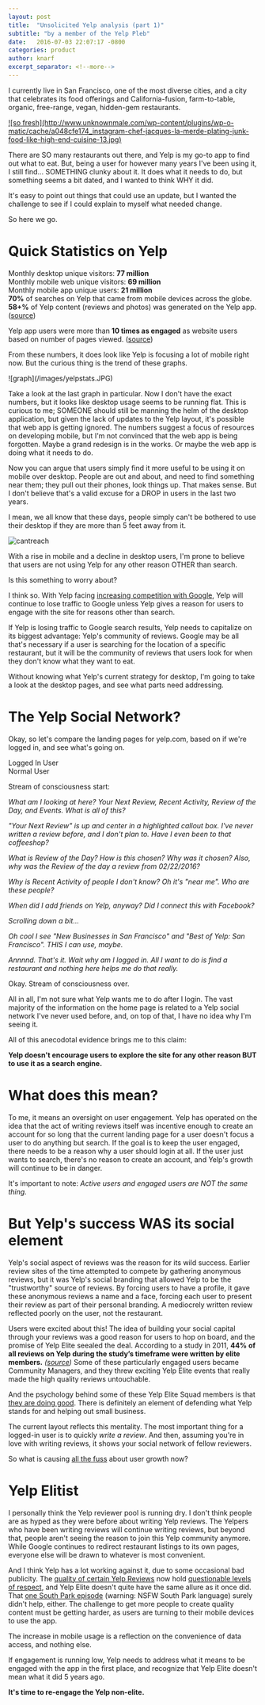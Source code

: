 ```yaml
---
layout: post
title:  "Unsolicited Yelp analysis (part 1)"
subtitle: "by a member of the Yelp Pleb"
date:   2016-07-03 22:07:17 -0800
categories: product
author: knarf
excerpt_separator: <!--more-->
---
```


I currently live in San Francisco, one of the most diverse cities, and a city that celebrates its food offerings and California-fusion, farm-to-table, organic, free-range, vegan, hidden-gem restaurants. 

<a href="#" class="image featured">
![so fresh](http://www.unknownmale.com/wp-content/plugins/wp-o-matic/cache/a048cfe174_instagram-chef-jacques-la-merde-plating-junk-food-like-high-end-cuisine-13.jpg)
</a> 

There are SO many restaurants out there, and Yelp is my go-to app to find out what to eat. But, being a user for however many years I've been using it, I still find... SOMETHING clunky about it.  It does what it needs to do, but something seems a bit dated, and I wanted to think WHY it did. 

It's easy to point out things that could use an update, but I wanted the challenge to see if I could explain to myself what needed change.

So here we go.  

<!--more-->

Quick Statistics on Yelp
========================
Monthly desktop unique visitors: **77 million**  
Monthly mobile web unique visitors: **69 million**  
Monthly mobile app unique users: **21 million**  
**70%** of searches on Yelp that came from mobile devices across the globe.  
**58+%** of Yelp content (reviews and photos) was generated on the Yelp app.  ([source](https://www.yelp.com/factsheet))

Yelp app users were more than **10 times as engaged** as website users based on number of pages viewed.  ([source](http://www.prnewswire.com/news-releases/yelp-announces-fourth-quarter-and-full-year-2015-financial-results-300216659.html))

From these numbers, it does look like Yelp is focusing a lot of mobile right now. But the curious thing is the trend of these graphs. 

<span class="image fit">
![graph](/images/yelpstats.JPG)
</span>

Take a look at the last graph in particular. Now I don't have the exact numbers, but it looks like desktop usage seems to be running flat. This is curious to me; SOMEONE should still be manning the helm of the desktop application, but given the lack of updates to the Yelp layout, it's possible that web app is getting ignored. The numbers suggest a focus of resources on developing mobile, but I'm not convinced that the web app is being forgotten. Maybe a grand redesign is in the works. Or maybe the web app is doing what it needs to do.  

Now you can argue that users simply find it more useful to be using it on mobile over desktop. People are out and about, and need to find something near them; they pull out their phones, look things up.  That makes sense. But I don't believe that's a valid excuse for a DROP in users in the last two years. 

I mean, we all know that these days, people simply can't be bothered to use their desktop if they are more than 5 feet away from it.  

![cantreach](http://www.laughtard.com/wp-content/uploads/2014/11/When-Im-lying-on-the-couch-and-cant-quite-reach-my-phone.gif)

With a rise in mobile and a decline in desktop users, I'm prone to believe that users are not using Yelp for any other reason OTHER than search.

Is this something to worry about? 

I think so. With Yelp facing [increasing competition with Google](http://www.businessinsider.com/analyst-says-yelp-traffic-could-decline-for-first-time-ever-2015-7), Yelp will continue to lose traffic to Google unless Yelp gives a reason for users to engage with the site for reasons other than search. 

If Yelp is losing traffic to Google search results, Yelp needs to capitalize on its biggest advantage: Yelp's community of reviews. Google may be all that's necessary if a user is searching for the location of a specific restaurant, but it will be the community of reviews that users look for when they don't know what they want to eat.

Without knowing what Yelp's current strategy for desktop, I'm going to take a look at the desktop pages, and see what parts need addressing.

The Yelp Social Network?
========================

Okay, so let's compare the landing pages for yelp.com, based on if we're logged in, and see what's going on. 


<div class="row uniform">
	<div class="6u image-caption">
	Logged In User
	</div>
	<div class="6u image-caption">
	Normal User
	</div>
</div>
<p></p>

Stream of consciousness start:

*What am I looking at here? Your Next Review, Recent Activity, Review of the Day, and Events. What is all of this?*

*"Your Next Review" is up and center in a highlighted callout box. I've never written a review before, and I don't plan to. Have I even been to that coffeeshop?*

*What is Review of the Day? How is this chosen? Why was it chosen? Also, why was the Review of the day a review from 02/22/2016?*  

*Why is Recent Activity of people I don't know? Oh it's "near me".  Who are these people?* 

*When did I add friends on Yelp, anyway? Did I connect this with Facebook?* 

*Scrolling down a bit...*

*Oh cool I see "New Businesses in San Francisco" and "Best of Yelp: San Francisco". THIS I can use, maybe.*

*Annnnd. That's it. Wait why am I logged in. All I want to do is find a restaurant and nothing here helps me do that really.*

Okay. Stream of consciousness over. 

All in all, I'm not sure what Yelp wants me to do after I login. The vast majority of the information on the home page is related to a Yelp social network I've never used before, and, on top of that, I have no idea why I'm seeing it. 

All of this anecodotal evidence brings me to this claim:

**Yelp doesn't encourage users to explore the site for any other reason BUT to use it as a search engine.**

What does this mean?
====================

To me, it means an oversight on user engagement. Yelp has operated on the idea that the act of writing reviews itself was incentive enough to create an account for so long that the current landing page for a user doesn't focus a user to do anything but search.  If the goal is to keep the user engaged, there needs to be a reason why a user should login at all. If the user just wants to search, there's no reason to create an account, and Yelp's growth will continue to be in danger.

It's important to note: *Active users and engaged users are NOT the same thing.*

But Yelp's success WAS its social element
=========================================

Yelp's social aspect of reviews was the reason for its wild success. Earlier review sites of the time attempted to compete by gathering anonymous reviews, but it was Yelp's social branding that allowed Yelp to be the "trustworthy" source of reviews. By forcing users to have a profile, it gave these anonymous reviews a name and a face, forcing each user to present their review as part of their personal branding. A mediocrely written review reflected poorly on the user, not the restaurant. 

Users were excited about this! The idea of building your social capital through your reviews was a good reason for users to hop on board, and the promise of Yelp Elite seealed the deal.  According to a study in 2011, **44% of all reviews on Yelp during the study’s timeframe were written by elite members.** *([source](http://searchengineland.com/yelp-crushed-citysearch-yahoo-why-google-stealing-yelps-playbook-78623))* Some of these particularly engaged users became Community Managers, and they threw exciting Yelp Elite events that really made the high quality reviews untouchable. 

And the psychology behind some of these Yelp Elite Squad members is that [they are doing good](http://www.bizjournals.com/phoenix/blog/business/2016/03/exclusive-phoenixs-yelp-elite-squad-members-talk.html). There is definitely an element of defending what Yelp stands for and helping out small business. 

The current layout reflects this mentality. The most important thing for a logged-in user is to quickly *write a review*. And then, assuming you're in love with writing reviews, it shows your social network of fellow reviewers.

So what is causing [all the fuss](http://www.wsj.com/articles/yelp-needs-some-help-1454866219) about user growth now? 

Yelp Elitist
============

I personally think the Yelp reviewer pool is running dry. I don't think people are as hyped as they were before about writing Yelp reviews.  The Yelpers who have been writing reviews will continue writing reviews, but beyond that, people aren't seeing the reason to join this Yelp community anymore. While Google continues to redirect restaurant listings to its own pages, everyone else will be drawn to whatever is most convenient.  

And I think Yelp has a lot working against it, due to some occasional bad publicity.  The [quality of certain Yelp Reviews][merit] now hold [questionable levels of respect][respect], and Yelp Elite doesn't quite have the same allure as it once did. That [one South Park episode](https://www.youtube.com/watch?v=nFhDyZ4HFgY) (warning: NSFW South Park language) surely didn't help, either. The challenge to get more people to create quality content must be getting harder, as users are turning to their mobile devices to use the app. 

The increase in mobile usage is a reflection on the convenience of data access, and nothing else. 

If engagement is running low, Yelp needs to address what it means to be engaged with the app in the first place, and recognize that Yelp Elite doesn't mean what it did 5 years ago.  

**It's time to re-engage the Yelp non-elite.**  

[merit]: http://www.motherjones.com/environment/2015/08/i-cant-stop-reading-these-one-star-yelp-reviews-national-parks
[respect]: http://insidescoopsf.sfgate.com/blog/2014/09/17/richmond-restaurant-owner-encourages-bad-yelp-reviews/
